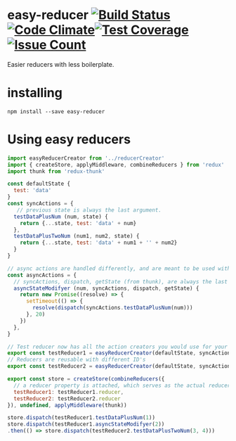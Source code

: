 # easy-reducer [![Build Status](https://travis-ci.org/ericwooley/easy-reducer.svg?branch=master)](https://travis-ci.org/ericwooley/easy-reducer)[![Code Climate](https://codeclimate.com/github/ericwooley/easy-reducer/badges/gpa.svg)](https://codeclimate.com/github/ericwooley/easy-reducer)[![Test Coverage](https://codeclimate.com/github/ericwooley/easy-reducer/badges/coverage.svg)](https://codeclimate.com/github/ericwooley/easy-reducer/coverage)[![Issue Count](https://codeclimate.com/github/ericwooley/easy-reducer/badges/issue_count.svg)](https://codeclimate.com/github/ericwooley/easy-reducer)
Easier reducers with less boilerplate.

# installing
`npm install --save easy-reducer`
# Using easy reducers

```js
import easyReducerCreator from '../reducerCreator'
import { createStore, applyMiddleware, combineReducers } from 'redux'
import thunk from 'redux-thunk'

const defaultState {
  test: 'data'
}
const syncActions = {
   // previous state is always the last argument.
  testDataPlusNum (num, state) {
    return {...state, test: 'data' + num}
  },
  testDataPlusTwoNum (num1, num2, state) {
    return {...state, test: 'data' + num1 + '' + num2}
  }
}

// async actions are handled differently, and are meant to be used with redux-thunk
const asyncActions = {
  // syncActions, dispatch, getState (from thunk), are always the last arguments.
  asyncStateModifyer (num, syncActions, dispatch, getState) {
    return new Promise((resolve) => {
      setTimeout(() => {
        resolve(dispatch(syncActions.testDataPlusNum(num)))
      }, 20)
    })
  },
}

// Test reducer now has all the action creators you would use for your methods, with the types TR1/methodName
export const testReducer1 = easyReducerCreator(defaultState, syncActions, asyncActions)('TR1')
// Reducers are reusable with different ID's
export const testReducer2 = easyReducerCreator(defaultState, syncActions, asyncActions)('TR2')

export const store = createStore(combineReducers({
  // a reducer property is attached, which serves as the actual reducer.
  testReducer1: testReducer1.reducer,
  testReducer2: testReducer2.reducer
}), undefined, applyMiddleware(thunk))

store.dispatch(testReducer1.testDataPlusNum(1))
store.dispatch(testReducer1.asyncStateModifyer(2))
.then(() => store.dispatch(testReducer2.testDataPlusTwoNum(3, 4)))

```
